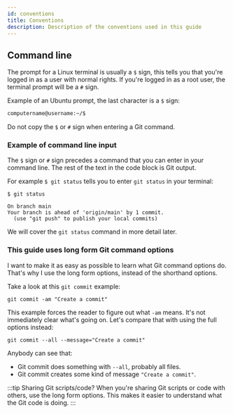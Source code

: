 ```yaml
---
id: conventions
title: Conventions
description: Description of the conventions used in this guide
---
```


## Command line

The prompt for a Linux terminal is usually a `$` sign, this tells you that you're logged in as a user with normal rights.
If you're logged in as a root user, the terminal prompt will be a `#` sign.

Example of an Ubuntu prompt, the last character is a `$` sign:

```bash
computername@username:~/$
```

Do not copy the `$` or `#` sign when entering a Git command.

### Example of command line input

The `$` sign or `#` sign precedes a command that you can enter in your command line.
The rest of the text in the code block is Git output.

For example `$ git status` tells you to enter `git status` in your terminal:

```git
$ git status

On branch main
Your branch is ahead of 'origin/main' by 1 commit.
  (use "git push" to publish your local commits)
```

We will cover the `git status` command in more detail later.

### This guide uses long form Git command options

I want to make it as easy as possible to learn what Git command options do.
That's why I use the long form options, instead of the shorthand options.

Take a look at this `git commit` example:

```git
git commit -am "Create a commit"
```

This example forces the reader to figure out what `-am` means.
It's not immediately clear what's going on.
Let's compare that with using the full options instead:

```git
git commit --all --message="Create a commit"
```

Anybody can see that:

- Git commit does something with `--all`, probably all files.
- Git commit creates some kind of message `"Create a commit"`.

:::tip Sharing Git scripts/code?
When you're sharing Git scripts or code with others, use the long form options.
This makes it easier to understand what the Git code is doing.
:::
